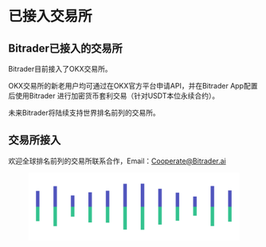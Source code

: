 # 已接入交易所

## Bitrader已接入的交易所

Bitrader目前接入了OKX交易所。

OKX交易所的新老用户均可通过在OKX官方平台申请API，并在Bitrader App配置后使用Bitrader 进行加密货币套利交易（针对USDT本位永续合约）。

未来Bitrader将陆续支持世界排名前列的交易所。

## 交易所接入

欢迎全球排名前列的交易所联系合作，Email：Cooperate@Bitrader.ai

<figure><img src="../.gitbook/assets/Pagination (1) (1) (1).png" alt=""><figcaption></figcaption></figure>
